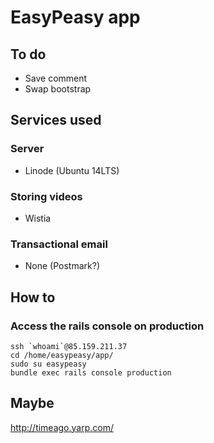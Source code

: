 # EasyPeasy app

## To do

- Save comment
- Swap bootstrap

## Services used

### Server

* Linode (Ubuntu 14LTS)

### Storing videos

* Wistia

### Transactional email

* None (Postmark?)

## How to

### Access the rails console on production

    ssh `whoami`@85.159.211.37
    cd /home/easypeasy/app/
    sudo su easypeasy
    bundle exec rails console production
 
## Maybe

http://timeago.yarp.com/

